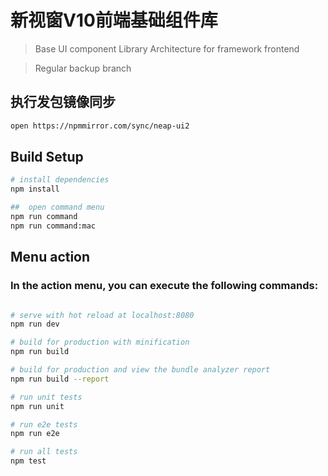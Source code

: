 #  新视窗V10前端基础组件库

>  Base UI component Library Architecture for framework frontend

>  Regular backup branch
>
## 执行发包镜像同步
``` bash
open https://npmmirror.com/sync/neap-ui2
```

## Build Setup

``` bash
# install dependencies
npm install

##  open command menu
npm run command
npm run command:mac

```
## Menu action
### In the action menu, you can execute the following commands:

``` bash

# serve with hot reload at localhost:8080
npm run dev

# build for production with minification
npm run build

# build for production and view the bundle analyzer report
npm run build --report

# run unit tests
npm run unit

# run e2e tests
npm run e2e

# run all tests
npm test

```
